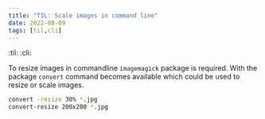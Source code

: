 ```yaml
---
title: "TIL: Scale images in command line"
date: 2022-08-09
tags: [til,cli]
---
```


:til: :cli:

To resize images in commandline `imagemagick` package is required. With the
package `convert` command becomes available which could be used to resize or
scale images.

```sh
convert -resize 30% *.jpg
convert-resize 200x200 *.jpg
```
